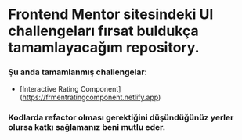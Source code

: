 # Frontend Mentor sitesindeki UI challengeları fırsat buldukça tamamlayacağım repository. 
### Şu anda tamamlanmış challengelar:

- [Interactive Rating Component] (https://frmentratingcomponent.netlify.app)

### Kodlarda refactor olması gerektiğini düşündüğünüz yerler olursa katkı sağlamanız beni mutlu eder.
